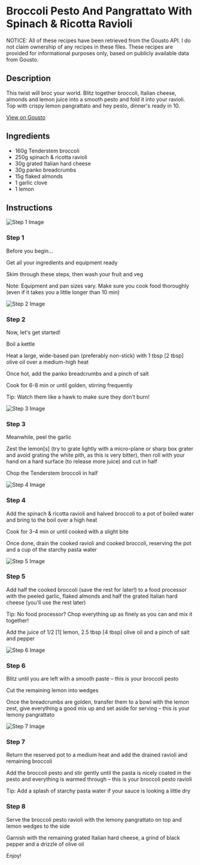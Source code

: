 # Broccoli Pesto And Pangrattato With Spinach & Ricotta Ravioli

NOTICE: All of these recipes have been retrieved from the Gousto API. I do not claim ownership of any recipes in these files. These recipes are provided for informational purposes only, based on publicly available data from Gousto.

## Description

This twist will broc your world. Blitz together broccoli, Italian cheese, almonds and lemon juice into a smooth pesto and fold it into your ravioli. Top with crispy lemon pangrattato and hey pesto, dinner's ready in 10. 

[View on Gousto](https://www.gousto.co.uk/recipes/cookbook/broccoli-pesto-and-pangrattato-with-spinach-ricotta-ravioli)

## Ingredients

- 160g Tenderstem broccoli
- 250g spinach & ricotta ravioli
- 30g grated Italian hard cheese
- 30g panko breadcrumbs
- 15g flaked almonds
- 1 garlic clove
- 1 lemon

## Instructions

![Step 1 Image](https://production-media.gousto.co.uk/cms/recipe-step-image/Admin10mm-Step-1-1652715892220-x200.jpg)

### Step 1

Before you begin...

Get all your ingredients and equipment ready

Skim through these steps, then wash your fruit and veg

Note: Equipment and pan sizes vary. Make sure you cook food thoroughly (even if it takes you a little longer than 10 min)

![Step 2 Image](https://production-media.gousto.co.uk/cms/recipe-step-image/step-2-1652715900413-x200.jpg)

### Step 2

Now, let's get started!

Boil a kettle

Heat a large, wide-based pan (preferably non-stick) with 1 tbsp <span class="text-danger">[2 tbsp]</span> olive oil over a medium-high heat

Once hot, add the panko breadcrumbs and a pinch of salt

Cook for 6-8 min or until golden, stirring frequently

Tip: Watch them like a hawk to make sure they don’t burn!

![Step 3 Image](https://production-media.gousto.co.uk/cms/recipe-step-image/step-3-1652715905445-x200.jpg)

### Step 3

Meanwhile, peel the garlic

Zest the lemon<span class="text-danger">[s]</span> (try to grate lightly with a micro-plane or sharp box grater and avoid grating the white pith, as this is very bitter), then roll with your hand on a hard surface (to release more juice) and cut in half

Chop the Tenderstem broccoli in half

![Step 4 Image](https://production-media.gousto.co.uk/cms/recipe-step-image/step-4-1652715910547-x200.jpg)

### Step 4

Add the spinach & ricotta ravioli and halved broccoli to a pot of boiled water and bring to the boil over a high heat

Cook for 3-4 min or until cooked with a slight bite

Once done, drain the cooked ravioli and cooked broccoli, reserving the pot and a cup of the starchy pasta water

![Step 5 Image](https://production-media.gousto.co.uk/cms/recipe-step-image/step-5-1652715915346-x200.jpg)

### Step 5

Add half the cooked broccoli (save the rest for later!) to a food processor with the peeled garlic, flaked almonds and half the grated Italian hard cheese (you'll use the rest later)

Tip: No food processor? Chop everything up as finely as you can and mix it together!

Add the juice of 1/2 <span class="text-danger">[1]</span> lemon, 2.5 tbsp <span class="text-danger">[4 tbsp]</span> olive oil and a pinch of salt and pepper

![Step 6 Image](https://production-media.gousto.co.uk/cms/recipe-step-image/step-6-1652715920895-x200.jpg)

### Step 6

Blitz until you are left with a smooth paste – this is your broccoli pesto

Cut the remaining lemon into wedges

Once the breadcrumbs are golden, transfer them to a bowl with the lemon zest, give everything a good mix up and set aside for serving – this is your lemony pangrattato

![Step 7 Image](https://production-media.gousto.co.uk/cms/recipe-step-image/step-7-1652715925554-x200.jpg)

### Step 7

Return the reserved pot to a medium heat and add the drained ravioli and remaining broccoli

Add the broccoli pesto and stir gently until the pasta is nicely coated in the pesto and everything is warmed through – this is your broccoli pesto ravioli

Tip: Add a splash of starchy pasta water if your sauce is looking a little dry

### Step 8

Serve the broccoli pesto ravioli with the lemony pangrattato on top and lemon wedges to the side

Garnish with the remaining grated Italian hard cheese, a grind of black pepper and a drizzle of olive oil

Enjoy!

